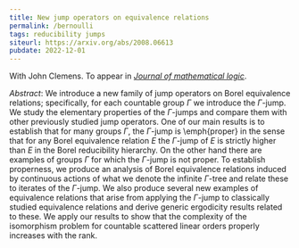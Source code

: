 ```yaml
---
title: New jump operators on equivalence relations
permalink: /bernoulli
tags: reducibility jumps
siteurl: https://arxiv.org/abs/2008.06613
pubdate: 2022-12-01
---
```


With John Clemens. To appear in [*Journal of mathematical logic*](https://doi.org/10.1142/S0219061322500155).<!--more-->

*Abstract*: We introduce a new family of jump operators on Borel equivalence relations; specifically, for each countable group $\Gamma$ we introduce the $\Gamma$-jump. We study the elementary properties of the $\Gamma$-jumps and compare them with other previously studied jump operators. One of our main results is to establish that for many groups $\Gamma$, the $\Gamma$-jump is \emph{proper} in the sense that for any Borel equivalence relation $E$ the $\Gamma$-jump of $E$ is strictly higher than $E$ in the Borel reducibility hierarchy. On the other hand there are examples of groups $\Gamma$ for which the $\Gamma$-jump is not proper. To establish properness, we produce an analysis of Borel equivalence relations induced by continuous actions of what we denote the infinite $\Gamma$-tree and relate these to iterates of the $\Gamma$-jump. We also produce several new examples of equivalence relations that arise from applying the $\Gamma$-jump to classically studied equivalence relations and derive generic ergodicity results related to these. We apply our results to show that the complexity of the isomorphism problem for countable scattered linear orders properly increases with the rank.
